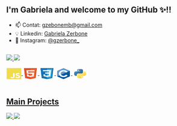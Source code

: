 ## I'm Gabriela and welcome to my GitHub ✨!!
- 📫 Contat: gzebonemb@gmail.com
- 💡 Linkedin: <a href="https://www.linkedin.com/in/gabriela-zerbone-17651962/" target="_blank"> Gabriela Zerbone </a>
- 📲 Instagram: <a href="https://instagram.com/gzerbone_" target="_blank"> @gzerbone_ </a>

##

<div>
  <a href="https://github.com/gzerbone">
  <img height="150em" src="https://github-readme-stats.vercel.app/api?username=gzerbone&show_icons=true&theme=gotham&include_all_commits=true&count_private=true&bg_color=0,14002f,3a0777,14002f&title_color=ebe6ed&text_color=dab9e5&icon_color=c787db&hide_border=true"/>
    
  <img height="150em"  src="https://github-readme-stats.vercel.app/api/top-langs/?username=gzerbone&layout=compact&langs_count=7&theme=gotham&bg_color=5,14002f,3a0777,14002f&title_color=ebe6ed&text_color=dab9e5&icon_color=dab9e5&hide_border=true"/>
</div>
  
 <div style="display: inline_block"><br>
  <img align="center" alt="gabi-Js" height="30" width="40" src="https://raw.githubusercontent.com/devicons/devicon/master/icons/javascript/javascript-plain.svg">
  <img align="center" alt="gabi-HTML" height="30" width="40" src="https://raw.githubusercontent.com/devicons/devicon/master/icons/html5/html5-original.svg">
  <img align="center" alt="gabi-CSS" height="30" width="40" src="https://raw.githubusercontent.com/devicons/devicon/master/icons/css3/css3-original.svg">
  <img align="center" alt="gabi-HTML" height="30" width="40" src="https://raw.githubusercontent.com/devicons/devicon/master/icons/c/c-original.svg">
  <img align="center" alt="gabi-HTML" height="30" width="40" src="https://raw.githubusercontent.com/devicons/devicon/master/icons/python/python-original.svg">

</div>
  
 </br>
 
## Main Projects
  <a href="https://github.com/gzerbone/PythonTamagotchi">
    <img src="https://github-readme-stats.vercel.app/api/pin/?username=gzerbone&repo=PythonTamagotchi&theme=transparent&bg_color=00000000&title_color=ebe6ed&text_color=dab9e5&icon_color=dab9e5&hide_border=true">
  </a>

  <a href="https://github.com/gzerbone/InstagramCopy">
    <img src="https://github-readme-stats.vercel.app/api/pin/?username=gzerbone&repo=InstagramCopy&theme=transparent&bg_color=00000000&title_color=ebe6ed&text_color=dab9e5&icon_color=dab9e5&hide_border=true">
  </a>  
  
  ##
<!--  REDES SOCIAIS
  <div style="display: inline_block">
   
   <a href="https://instagram.com/gzerbone_" target="_blank">
    <img height="22em" align="center" alt="Instagram" src="https://iconsplace.com/wp-content/uploads/_icons/c7b0e5/256/png/instagram-icon-256.png" target="_blank">
   </a>
    -
   <a href = "mailto:gzerbonemb@gmail.com" target="_blank">
    <img height="22em" align="center" alt="Gmail" src="https://iconsplace.com/wp-content/uploads/_icons/c7b0e5/256/png/gmail-login-icon-256.png" target="_blank">
   </a>
  -
   <a href="https://www.linkedin.com/in/gabriela-zerbone-17651962/" target="_blank">
    <img height="22em" align="center" alt="Linkedin" src="https://iconsplace.com/wp-content/uploads/_icons/c7b0e5/256/png/linkedin-icon-256.png" target="_blank">
   </a> 
 
  </div>
-->
